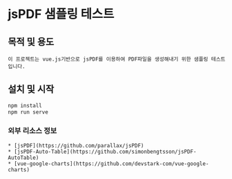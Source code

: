 # jsPDF 샘플링 테스트

## 목적 및 용도
```
이 프로젝트는 vue.js기반으로 jsPDF를 이용하여 PDF파일을 생성해내기 위한 샘플링 테스트입니다.
```

## 설치 및 시작
```sh
npm install
npm run serve
```

### 외부 리소스 정보
```
* [jsPDF](https://github.com/parallax/jsPDF)
* [jsPDF-Auto-Table](https://github.com/simonbengtsson/jsPDF-AutoTable)
* [vue-google-charts](https://github.com/devstark-com/vue-google-charts)
```
